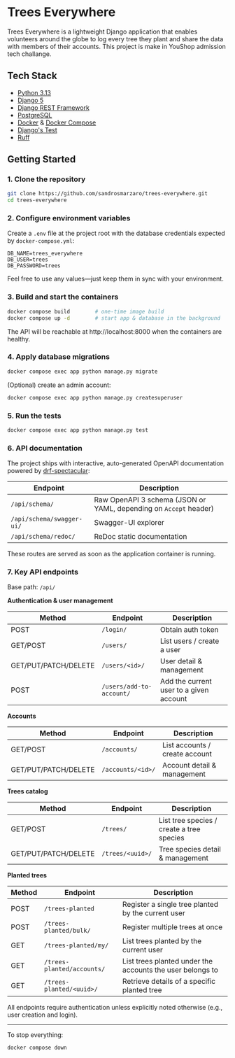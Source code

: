 # Trees Everywhere

Trees Everywhere is a lightweight Django application that enables volunteers around the globe to log every tree they plant and share the data with members of their accounts. This project is make in YouShop admission tech challange.

## Tech Stack

- [Python 3.13](https://www.python.org/)
- [Django 5](https://www.djangoproject.com/)
- [Django REST Framework](https://www.django-rest-framework.org/)
- [PostgreSQL](https://www.postgresql.org/)
- [Docker](https://www.docker.com/) & [Docker Compose](https://docs.docker.com/compose/)
- [Django's Test](https://docs.djangoproject.com/en/5.2/topics/testing/tools/)
- [Ruff](https://docs.astral.sh/ruff/)

## Getting Started

### 1. Clone the repository

```bash
git clone https://github.com/sandrosmarzaro/trees-everywhere.git
cd trees-everywhere
```

### 2. Configure environment variables

Create a `.env` file at the project root with the database credentials expected by `docker-compose.yml`:

```env
DB_NAME=trees_everywhere
DB_USER=trees
DB_PASSWORD=trees
```

Feel free to use any values—just keep them in sync with your environment.

### 3. Build and start the containers

```bash
docker compose build        # one-time image build
docker compose up -d        # start app & database in the background
```

The API will be reachable at http://localhost:8000 when the containers are healthy.

### 4. Apply database migrations

```bash
docker compose exec app python manage.py migrate
```

(Optional) create an admin account:

```bash
docker compose exec app python manage.py createsuperuser
```

### 5. Run the tests

```bash
docker compose exec app python manage.py test
```

### 6. API documentation

The project ships with interactive, auto-generated OpenAPI documentation powered by [drf-spectacular](https://drf-spectacular.readthedocs.io/):

| Endpoint | Description |
|----------|-------------|
| `/api/schema/` | Raw OpenAPI 3 schema (JSON or YAML, depending on `Accept` header) |
| `/api/schema/swagger-ui/` | Swagger-UI explorer |
| `/api/schema/redoc/` | ReDoc static documentation |

These routes are served as soon as the application container is running.

### 7. Key API endpoints

Base path: `/api/`

**Authentication & user management**

| Method | Endpoint | Description |
|--------|----------|-------------|
| POST | `/login/` | Obtain auth token |
| GET/POST | `/users/` | List users / create a user |
| GET/PUT/PATCH/DELETE | `/users/<id>/` | User detail & management |
| POST | `/users/add-to-account/` | Add the current user to a given account |

**Accounts**

| Method | Endpoint | Description |
|--------|----------|-------------|
| GET/POST | `/accounts/` | List accounts / create account |
| GET/PUT/PATCH/DELETE | `/accounts/<id>/` | Account detail & management |

**Trees catalog**

| Method | Endpoint | Description |
|--------|----------|-------------|
| GET/POST | `/trees/` | List tree species / create a tree species |
| GET/PUT/PATCH/DELETE | `/trees/<uuid>/` | Tree species detail & management |

**Planted trees**

| Method | Endpoint | Description |
|--------|----------|-------------|
| POST | `/trees-planted` | Register a single tree planted by the current user |
| POST | `/trees-planted/bulk/` | Register multiple trees at once |
| GET | `/trees-planted/my/` | List trees planted by the current user |
| GET | `/trees-planted/accounts/` | List trees planted under the accounts the user belongs to |
| GET | `/trees-planted/<uuid>/` | Retrieve details of a specific planted tree |

All endpoints require authentication unless explicitly noted otherwise (e.g., user creation and login).

---

To stop everything:

```bash
docker compose down
```
